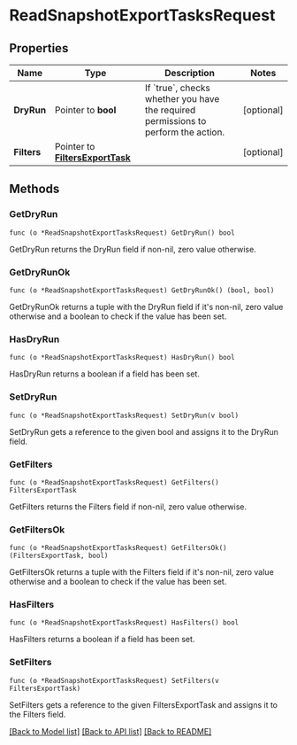 # ReadSnapshotExportTasksRequest

## Properties

Name | Type | Description | Notes
------------ | ------------- | ------------- | -------------
**DryRun** | Pointer to **bool** | If &#x60;true&#x60;, checks whether you have the required permissions to perform the action. | [optional] 
**Filters** | Pointer to [**FiltersExportTask**](FiltersExportTask.md) |  | [optional] 

## Methods

### GetDryRun

`func (o *ReadSnapshotExportTasksRequest) GetDryRun() bool`

GetDryRun returns the DryRun field if non-nil, zero value otherwise.

### GetDryRunOk

`func (o *ReadSnapshotExportTasksRequest) GetDryRunOk() (bool, bool)`

GetDryRunOk returns a tuple with the DryRun field if it's non-nil, zero value otherwise
and a boolean to check if the value has been set.

### HasDryRun

`func (o *ReadSnapshotExportTasksRequest) HasDryRun() bool`

HasDryRun returns a boolean if a field has been set.

### SetDryRun

`func (o *ReadSnapshotExportTasksRequest) SetDryRun(v bool)`

SetDryRun gets a reference to the given bool and assigns it to the DryRun field.

### GetFilters

`func (o *ReadSnapshotExportTasksRequest) GetFilters() FiltersExportTask`

GetFilters returns the Filters field if non-nil, zero value otherwise.

### GetFiltersOk

`func (o *ReadSnapshotExportTasksRequest) GetFiltersOk() (FiltersExportTask, bool)`

GetFiltersOk returns a tuple with the Filters field if it's non-nil, zero value otherwise
and a boolean to check if the value has been set.

### HasFilters

`func (o *ReadSnapshotExportTasksRequest) HasFilters() bool`

HasFilters returns a boolean if a field has been set.

### SetFilters

`func (o *ReadSnapshotExportTasksRequest) SetFilters(v FiltersExportTask)`

SetFilters gets a reference to the given FiltersExportTask and assigns it to the Filters field.


[[Back to Model list]](../README.md#documentation-for-models) [[Back to API list]](../README.md#documentation-for-api-endpoints) [[Back to README]](../README.md)


